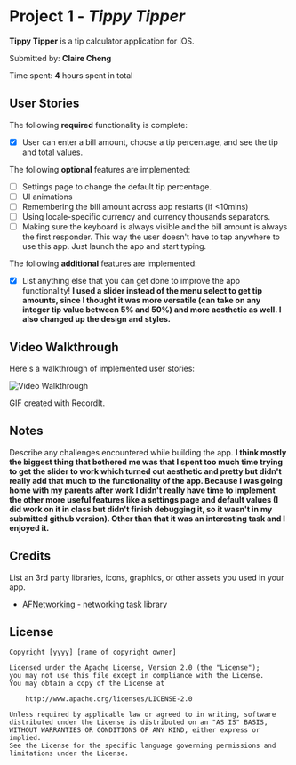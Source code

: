 # Project 1 - *Tippy Tipper*

**Tippy Tipper** is a tip calculator application for iOS.

Submitted by: **Claire Cheng**

Time spent: **4** hours spent in total

## User Stories

The following **required** functionality is complete:

* [x] User can enter a bill amount, choose a tip percentage, and see the tip and total values.

The following **optional** features are implemented:

* [ ] Settings page to change the default tip percentage.
* [ ] UI animations
* [ ] Remembering the bill amount across app restarts (if <10mins)
* [ ] Using locale-specific currency and currency thousands separators.
* [ ] Making sure the keyboard is always visible and the bill amount is always the first responder. This way the user doesn't have to tap anywhere to use this app. Just launch the app and start typing.

The following **additional** features are implemented:

- [x] List anything else that you can get done to improve the app functionality!
**I used a slider instead of the menu select to get tip amounts, since I thought it was more versatile (can take on any integer tip value between 5% and 50%) and more aesthetic as well. I also changed up the design and styles.**

## Video Walkthrough

Here's a walkthrough of implemented user stories:

<img src='http://recordit.co/2pJHDEDqiK' title='Video Walkthrough' width='' alt='Video Walkthrough' />

GIF created with RecordIt.

## Notes

Describe any challenges encountered while building the app.
**I think mostly the biggest thing that bothered me was that I spent too much time trying to get the slider to work which turned out aesthetic and pretty but didn't really add that much to the functionality of the app. Because I was going home with my parents after work I didn't really have time to implement the other more useful features like a settings page and default values (I did work on it in class but didn't finish debugging it, so it wasn't in my submitted github version). Other than that it was an interesting task and I enjoyed it.**

## Credits

List an 3rd party libraries, icons, graphics, or other assets you used in your app.

- [AFNetworking](https://github.com/AFNetworking/AFNetworking) - networking task library

## License

    Copyright [yyyy] [name of copyright owner]

    Licensed under the Apache License, Version 2.0 (the "License");
    you may not use this file except in compliance with the License.
    You may obtain a copy of the License at

        http://www.apache.org/licenses/LICENSE-2.0

    Unless required by applicable law or agreed to in writing, software
    distributed under the License is distributed on an "AS IS" BASIS,
    WITHOUT WARRANTIES OR CONDITIONS OF ANY KIND, either express or implied.
    See the License for the specific language governing permissions and
    limitations under the License.

